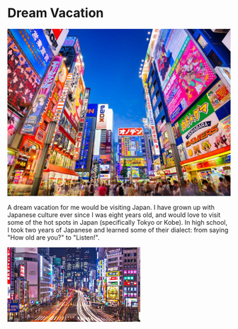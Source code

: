 # Dream Vacation

![Picture of Tokyo Downtown](tokyo.jpeg)

A dream vacation for me would be visiting Japan. I have grown up with Japanese culture ever since I was eight years old, and would love to visit some of the hot spots in Japan (specifically Tokyo or Kobe).
In high school, I took two years of Japanese and learned some of their dialect: from saying "How old are you?" to "Listen!".

![Picture of Tokyo Streets](tokyotwo.jpeg)